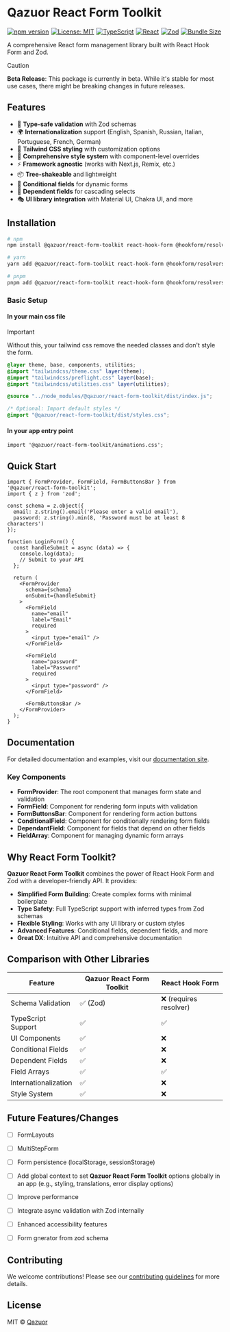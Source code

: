 # Qazuor React Form Toolkit

<div style="display: flex; flex-wrap: wrap; gap: 5px;">
  <a href="https://www.npmjs.com/package/@qazuor/react-form-toolkit"><img src="https://img.shields.io/npm/v/@qazuor/react-form-toolkit.svg" alt="npm version" /></a>
  <a href="https://opensource.org/licenses/MIT"><img src="https://img.shields.io/badge/License-MIT-blue.svg" alt="License: MIT" /></a>
  <a href="https://www.typescriptlang.org/"><img src="https://img.shields.io/badge/TypeScript-5.0-blue" alt="TypeScript" /></a>
  <a href="https://reactjs.org/"><img src="https://img.shields.io/badge/React-18.0-blue" alt="React" /></a>
  <a href="https://github.com/colinhacks/zod"><img src="https://img.shields.io/badge/Zod-3.22-blue" alt="Zod" /></a>
  <a href="https://bundlephobia.com/package/@qazuor/react-form-toolkit"><img src="https://img.shields.io/bundlephobia/minzip/@qazuor/react-form-toolkit" alt="Bundle Size" /></a>
</div>

A comprehensive React form management library built with React Hook Form and Zod.

> [!CAUTION]
> **Beta Release**: This package is currently in beta. While it's stable for most use cases, there might be breaking changes in future releases.

## Features

- 🎯 **Type-safe validation** with Zod schemas
- 🌍 **Internationalization** support (English, Spanish, Russian, Italian, Portuguese, French, German)
- 🎨 **Tailwind CSS styling** with customization options
- 💅 **Comprehensive style system** with component-level overrides
- ⚡ **Framework agnostic** (works with Next.js, Remix, etc.)
- 📦 **Tree-shakeable** and lightweight
- 🧩 **Conditional fields** for dynamic forms
- 🔄 **Dependent fields** for cascading selects
- 🎭 **UI library integration** with Material UI, Chakra UI, and more

## Installation

```bash
# npm
npm install @qazuor/react-form-toolkit react-hook-form @hookform/resolvers zod

# yarn
yarn add @qazuor/react-form-toolkit react-hook-form @hookform/resolvers zod

# pnpm
pnpm add @qazuor/react-form-toolkit react-hook-form @hookform/resolvers zod
```

### Basic Setup

#### In your main css file

> [!IMPORTANT]
> Without this, your tailwind css remove the needed classes and don't style the form.

```scss
@layer theme, base, components, utilities;
@import "tailwindcss/theme.css" layer(theme);
@import "tailwindcss/preflight.css" layer(base);
@import "tailwindcss/utilities.css" layer(utilities);

@source "../node_modules/@qazuor/react-form-toolkit/dist/index.js";

/* Optional: Import default styles */
@import "@qazuor/react-form-toolkit/dist/styles.css";
```

#### In your app entry point

```tsx
import '@qazuor/react-form-toolkit/animations.css';
```

## Quick Start

```tsx
import { FormProvider, FormField, FormButtonsBar } from '@qazuor/react-form-toolkit';
import { z } from 'zod';

const schema = z.object({
  email: z.string().email('Please enter a valid email'),
  password: z.string().min(8, 'Password must be at least 8 characters')
});

function LoginForm() {
  const handleSubmit = async (data) => {
    console.log(data);
    // Submit to your API
  };

  return (
    <FormProvider
      schema={schema}
      onSubmit={handleSubmit}
    >
      <FormField
        name="email"
        label="Email"
        required
      >
        <input type="email" />
      </FormField>

      <FormField
        name="password"
        label="Password"
        required
      >
        <input type="password" />
      </FormField>

      <FormButtonsBar />
    </FormProvider>
  );
}
```

## Documentation

For detailed documentation and examples, visit our [documentation site](https://qazuor-react-form-toolkit.vercel.app/).

### Key Components

- **FormProvider**: The root component that manages form state and validation
- **FormField**: Component for rendering form inputs with validation
- **FormButtonsBar**: Component for rendering form action buttons
- **ConditionalField**: Component for conditionally rendering form fields
- **DependantField**: Component for fields that depend on other fields
- **FieldArray**: Component for managing dynamic form arrays

## Why React Form Toolkit?

**Qazuor React Form Toolkit** combines the power of React Hook Form and Zod with a developer-friendly API. It provides:

- **Simplified Form Building**: Create complex forms with minimal boilerplate
- **Type Safety**: Full TypeScript support with inferred types from Zod schemas
- **Flexible Styling**: Works with any UI library or custom styles
- **Advanced Features**: Conditional fields, dependent fields, and more
- **Great DX**: Intuitive API and comprehensive documentation

## Comparison with Other Libraries

| Feature | Qazuor React Form Toolkit | React Hook Form |
|---------|-------------------|-----------------|
| Schema Validation | ✅ (Zod) | ❌ (requires resolver) |
| TypeScript Support | ✅ | ✅ |
| UI Components | ✅ | ❌ |
| Conditional Fields | ✅ | ❌ |
| Dependent Fields | ✅ | ❌ |
| Field Arrays | ✅ | ✅ |
| Internationalization | ✅ | ❌ |
| Style System | ✅ | ❌ |

## Future Features/Changes

- [ ] FormLayouts
- [ ] MultiStepForm
- [ ] Form persistence (localStorage, sessionStorage)
- [ ] Add global context to set **Qazuor React Form Toolkit** options globally in an app (e.g., styling, translations, error display options)
- [ ] Improve performance
- [ ] Integrate async validation with Zod internally
- [ ] Enhanced accessibility features
- [ ] Form gnerator from zod schema


## Contributing

We welcome contributions! Please see our [contributing guidelines](https://github.com/qazuor/reactFormToolkit/blob/main/docs/public/docs/en/contributing.md) for more details.

## License

MIT © [Qazuor](https://github.com/qazuor)
